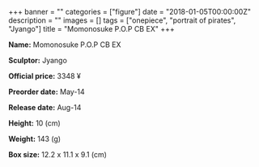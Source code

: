 +++
banner = ""
categories = ["figure"]
date = "2018-01-05T00:00:00Z"
description = ""
images = []
tags = ["onepiece", "portrait of pirates", "Jyango"]
title = "Momonosuke P.O.P CB EX"
+++

**Name:** Momonosuke P.O.P CB EX

**Sculptor:** Jyango

**Official price:** 3348 ¥

**Preorder date:** May-14

**Release date:** Aug-14

**Height:** 10 (cm)

**Weight:** 143 (g)

**Box size:** 12.2 x 11.1 x 9.1 (cm)
